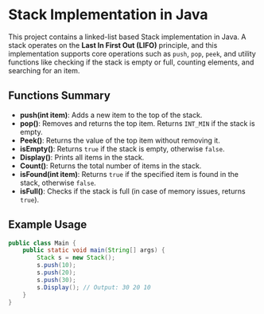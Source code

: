 # Stack Implementation in Java

This project contains a linked-list based Stack implementation in Java. A stack operates on the **Last In First Out (LIFO)** principle, and this implementation supports core operations such as `push`, `pop`, `peek`, and utility functions like checking if the stack is empty or full, counting elements, and searching for an item.

## Functions Summary

- **push(int item)**: Adds a new item to the top of the stack.
- **pop()**: Removes and returns the top item. Returns `INT_MIN` if the stack is empty.
- **Peek()**: Returns the value of the top item without removing it.
- **isEmpty()**: Returns `true` if the stack is empty, otherwise `false`.
- **Display()**: Prints all items in the stack.
- **Count()**: Returns the total number of items in the stack.
- **isFound(int item)**: Returns `true` if the specified item is found in the stack, otherwise `false`.
- **isFull()**: Checks if the stack is full (in case of memory issues, returns `true`).

## Example Usage

```java
public class Main {
    public static void main(String[] args) {
        Stack s = new Stack();
        s.push(10);
        s.push(20);
        s.push(30);
        s.Display(); // Output: 30 20 10 
    }
}
